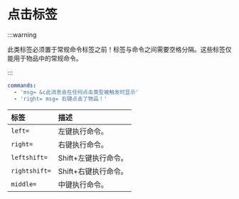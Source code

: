 # 点击标签

:::warning

此类标签必须置于常规命令标签之前！标签与命令之间需要空格分隔。这些标签仅能用于物品中的常规命令。

:::

```yaml
commands:
  - 'msg= &c此消息会在任何点击类型被触发时显示'
  - 'right= msg= 右键点击了物品！'
```

| 标签            | 描述            |
|:--------------|:--------------|
| `left=`       | 左键执行命令。       |
| `right=`      | 右键执行命令。       |
| `leftshift=`  | Shift+左键执行命令。 |
| `rightshift=` | Shift+右键执行命令。 |
| `middle=`     | 中键执行命令。       |